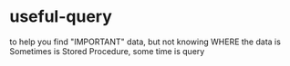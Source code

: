 # useful-query
to help you find "IMPORTANT" data, but not knowing WHERE the data is
<br/>
Sometimes is Stored Procedure, some time is query
